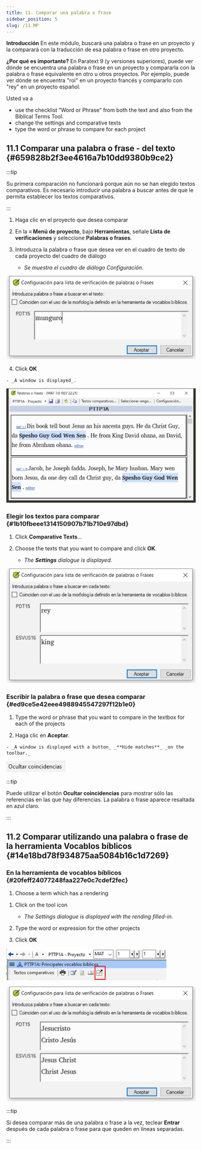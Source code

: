 ```yaml
---
title: 11. Comparar una palabra o frase
sidebar_position: 5
slug: /11.MP
---
```




**Introducción** En este módulo, buscará una palabra o frase en un proyecto y la comparará con la traducción de esa palabra o frase en otro proyecto.


**¿Por qué es importante?** En Paratext 9 (y versiones superiores), puede ver dónde se encuentra una palabra o frase en un proyecto y compararla con la palabra o frase equivalente en otro u otros proyectos. Por ejemplo, puede ver dónde se encuentra "roi" en un proyecto francés y compararlo con "rey" en un proyecto español.


Usted va a

- use the checklist “Word or Phrase” from both the text and also from the Biblical Terms Tool.
- change the settings and comparative texts
- type the word or phrase to compare for each project

## 11.1 Comparar una palabra o frase - del texto {#659828b2f3ee4616a7b10dd9380b9ce2}


:::tip

Su primera comparación no funcionará porque aún no se han elegido textos comparativos. Es necesario introducir una palabra a buscar antes de que le permita establecer los textos comparativos.

:::




<div class='notion-row'>
<div class='notion-column' style={{width: 'calc((100% - (min(32px, 4vw) * 1)) * 0.5)'}}>

1. Haga clic en el proyecto que desea comparar

2. En la **≡ Menú de proyecto**, bajo **Herramientas**, señale **Lista de verificaciones** y seleccione **Palabras o frases**.

3. Introduzca la palabra o frase que desea ver en el cuadro de texto de cada proyecto del cuadro de diálogo
    - _Se muestra el cuadro de diálogo Configuración_.

</div><div className='notion-spacer'></div>

<div class='notion-column' style={{width: 'calc((100% - (min(32px, 4vw) * 1)) * 0.5)'}}>


![](./1724975881.png)


</div><div className='notion-spacer'></div>
</div>


<div class='notion-row'>
<div class='notion-column' style={{width: 'calc((100% - (min(32px, 4vw) * 1)) * 0.5)'}}>


 4.  Click **OK**

    - _A window is displayed_.

</div><div className='notion-spacer'></div>

<div class='notion-column' style={{width: 'calc((100% - (min(32px, 4vw) * 1)) * 0.5)'}}>


![](./1832899552.png)


</div><div className='notion-spacer'></div>
</div>

### Elegir los textos para comparar {#1b10fbeee1314150907b71b710e97dbd}


<div class='notion-row'>
<div class='notion-column' style={{width: 'calc((100% - (min(32px, 4vw) * 1)) * 0.5)'}}>

1. Click **Comparative Texts**…

2. Choose the texts that you want to compare and click **OK**.
    - _The_ _**Settings**_ _dialogue is displayed._

</div><div className='notion-spacer'></div>

<div class='notion-column' style={{width: 'calc((100% - (min(32px, 4vw) * 1)) * 0.5)'}}>


![](./930301174.png)


</div><div className='notion-spacer'></div>
</div>

### Escribir la palabra o frase que desea comparar {#ed9ce5e42eee4988945547297f12b1e0}

1. Type the word or phrase that you want to compare in the textbox for each of the projects

<div class='notion-row'>
<div class='notion-column' style={{width: 'calc((100% - (min(32px, 4vw) * 1)) * 0.5)'}}>


 2.   Haga clic en **Aceptar**.

    - _A window is displayed with a button_ _**Hide matches**_ _on the toolbar._

</div><div className='notion-spacer'></div>

<div class='notion-column' style={{width: 'calc((100% - (min(32px, 4vw) * 1)) * 0.5)'}}>


![](./1899548500.png)


</div><div className='notion-spacer'></div>
</div>

:::tip

Puede utilizar el botón **Ocultar coincidencias** para mostrar sólo las referencias en las que hay diferencias. La palabra o frase aparece resaltada en azul claro.

:::




## 11.2 Comparar utilizando una palabra o frase de la herramienta Vocablos bíblicos {#14e18bd78f934875aa5084b16c1d7269}


### En la herramienta de vocablos bíblicos {#20feff24077248faa227e0c7cdef2fec}

1. Choose a term which has a rendering

<div class='notion-row'>
<div class='notion-column' style={{width: 'calc((100% - (min(32px, 4vw) * 1)) * 0.5)'}}>

1. Click on the tool icon
    - _The Settings dialogue is displayed with the rending filled-in._

2. Type the word or expression for the other projects

3. Click **OK**

</div><div className='notion-spacer'></div>

<div class='notion-column' style={{width: 'calc((100% - (min(32px, 4vw) * 1)) * 0.5)'}}>


![](./1940364425.png)



![](./1033499645.png)


</div><div className='notion-spacer'></div>
</div>

:::tip

Si desea comparar más de una palabra o frase a la vez, teclear **Entrar** después de cada palabra o frase para que queden en líneas separadas.

:::



